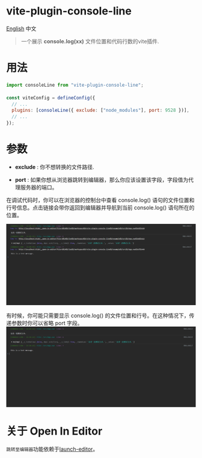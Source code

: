 # vite-plugin-console-line
[English](./README.md) 中文
> 一个展示 **console.log(xx)** 文件位置和代码行数的vite插件.

# 用法

```javascript
import consoleLine from "vite-plugin-console-line";

const viteConfig = defineConfig({
  // ...
  plugins: [consoleLine({ exclude: ["node_modules"], port: 9528 })],
  // ...
});
```
# 参数
* **exclude** : 你不想转换的文件路径. 

* **port** : 如果你想从浏览器跳转到编辑器，那么你应该设置该字段，字段值为代理服务器的端口。



在调试代码时，你可以在浏览器的控制台中查看 console.log() 语句的文件位置和行号信息。点击链接会带你返回到编辑器并导航到当前 console.log() 语句所在的位置。

![consolo.log()](./assets/image.png)

有时候，你可能只需要显示 console.log() 的文件位置和行号。在这种情况下，传递参数时你可以省略 port 字段。
![consolo.log()](./assets/image-simple.png)


# 关于 **Open In Editor**

`跳转至编辑器`功能依赖于[launch-editor](https://github.com/yyx990803/launch-editor)。
